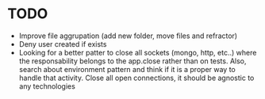 # TODO

- Improve file aggrupation (add new folder, move files and refractor)
- Deny user created if exists
- Looking for a better patter to close all sockets (mongo, http, etc..) where the responsability belongs to the app.close rather than on tests. Also, search about environment pattern and think if it is a proper way to handle that activity. Close all open connections, it should be agnostic to any technologies